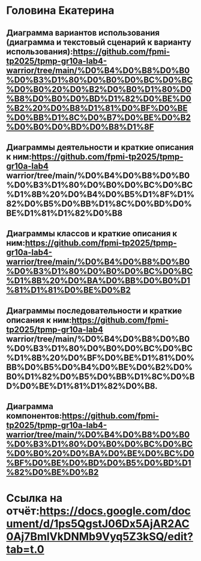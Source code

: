# Головина Екатерина 
## Диаграмма вариантов использования (диаграмма и текстовый сценарий к варианту использования):https://github.com/fpmi-tp2025/tpmp-gr10a-lab4-warrior/tree/main/%D0%B4%D0%B8%D0%B0%D0%B3%D1%80%D0%B0%D0%BC%D0%BC%D0%B0%20%D0%B2%D0%B0%D1%80%D0%B8%D0%B0%D0%BD%D1%82%D0%BE%D0%B2%20%D0%B8%D1%81%D0%BF%D0%BE%D0%BB%D1%8C%D0%B7%D0%BE%D0%B2%D0%B0%D0%BD%D0%B8%D1%8F
## Диаграммы деятельности и краткие описания к ним:https://github.com/fpmi-tp2025/tpmp-gr10a-lab4 warrior/tree/main/%D0%B4%D0%B8%D0%B0%D0%B3%D1%80%D0%B0%D0%BC%D0%BC%D1%8B%20%D0%B4%D0%B5%D1%8F%D1%82%D0%B5%D0%BB%D1%8C%D0%BD%D0%BE%D1%81%D1%82%D0%B8
## Диаграммы классов и краткие описания к ним:https://github.com/fpmi-tp2025/tpmp-gr10a-lab4-warrior/tree/main/%D0%B4%D0%B8%D0%B0%D0%B3%D1%80%D0%B0%D0%BC%D0%BC%D1%8B%20%D0%BA%D0%BB%D0%B0%D1%81%D1%81%D0%BE%D0%B2
## Диаграммы последовательности и краткие описания к ним:https://github.com/fpmi-tp2025/tpmp-gr10a-lab4 warrior/tree/main/%D0%B4%D0%B8%D0%B0%D0%B3%D1%80%D0%B0%D0%BC%D0%BC%D1%8B%20%D0%BF%D0%BE%D1%81%D0%BB%D0%B5%D0%B4%D0%BE%D0%B2%D0%B0%D1%82%D0%B5%D0%BB%D1%8C%D0%BD%D0%BE%D1%81%D1%82%D0%B8.
## Диаграмма компонентов:https://github.com/fpmi-tp2025/tpmp-gr10a-lab4-warrior/tree/main/%D0%B4%D0%B8%D0%B0%D0%B3%D1%80%D0%B0%D0%BC%D0%BC%D0%B0%20%D0%BA%D0%BE%D0%BC%D0%BF%D0%BE%D0%BD%D0%B5%D0%BD%D1%82%D0%BE%D0%B2
 # Ссылка на отчёт:https://docs.google.com/document/d/1ps5QgstJ06Dx5AjAR2AC0Aj7BmlVkDNMb9Vyq5Z3kSQ/edit?tab=t.0

